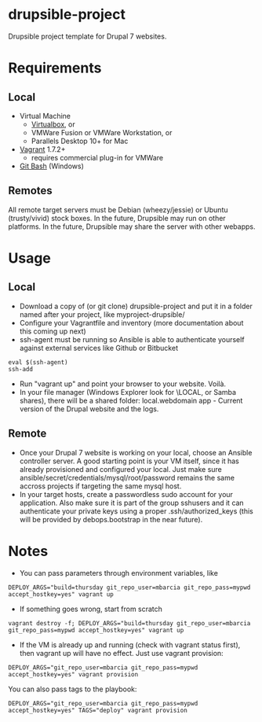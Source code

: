 # drupsible-project
Drupsible project template for Drupal 7 websites.

# Requirements
## Local
* Virtual Machine
  * [Virtualbox](https://www.virtualbox.org/wiki/Downloads), or
  * VMWare Fusion or VMWare Workstation, or 
  * Parallels Desktop 10+ for Mac
* [Vagrant](http://www.vagrantup.com/downloads) 1.7.2+
  * requires commercial plug-in for VMWare
* [Git Bash](https://git-scm.com/download/win) (Windows)

## Remotes
All remote target servers must be Debian (wheezy/jessie) or Ubuntu (trusty/vivid) stock boxes.
In the future, Drupsible may run on other platforms.
In the future, Drupsible may share the server with other webapps.

# Usage

## Local
* Download a copy of (or git clone) drupsible-project and put it in a folder named after your project, like myproject-drupsible/
* Configure your Vagrantfile and inventory (more documentation about this coming up next)
* ssh-agent must be running so Ansible is able to authenticate yourself against external services like Github or Bitbucket
```
eval $(ssh-agent)
ssh-add
```
* Run "vagrant up" and point your browser to your website. Voilà.
* In your file manager (Windows Explorer look for \\LOCAL, or Samba shares), there will be a shared folder:
local.webdomain app - Current version of the Drupal website and the logs.

## Remote
* Once your Drupal 7 website is working on your local, choose an Ansible controller server. A good starting point is your VM itself, since it has already provisioned and configured your local. Just make sure ansible/secret/credentials/mysql/root/password remains the same accross projects if  targeting the same mysql host.
* In your target hosts, create a passwordless sudo account for your application. Also make sure it is part of the group sshusers and it can authenticate your private keys using a proper .ssh/authorized_keys (this will be provided by debops.bootstrap in the near future).
 
# Notes
* You can pass parameters through environment variables, like
```
DEPLOY_ARGS="build=thursday git_repo_user=mbarcia git_repo_pass=mypwd accept_hostkey=yes" vagrant up
```
* If something goes wrong, start from scratch
```
vagrant destroy -f; DEPLOY_ARGS="build=thursday git_repo_user=mbarcia git_repo_pass=mypwd accept_hostkey=yes" vagrant up
```
* If the VM is already up and running (check with vagrant status first), then vagrant up will have no effect. Just use vagrant provision:
```
DEPLOY_ARGS="git_repo_user=mbarcia git_repo_pass=mypwd accept_hostkey=yes" vagrant provision
```
You can also pass tags to the playbook:
```
DEPLOY_ARGS="git_repo_user=mbarcia git_repo_pass=mypwd accept_hostkey=yes" TAGS="deploy" vagrant provision
```
